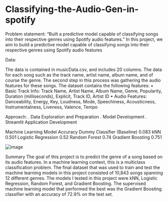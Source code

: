 # Classifying-the-Audio-Gen-in-spotify
Problem statement:
   “Built a predictive model capable of classifying songs into their respective genres using Spotify audio features.”
In this project, we aim to build a predictive model capable of classifying songs into their respective genres using Spotify audio features

Data:

The data is contained in musicData.csv, and includes 20 columns. The data for each song such as the track name, artist name, album name, and of course the genre. The second step in this process was gathering the audio features for these songs. 
The dataset contains the following features:
•	Basic Track Info: Track Name, Artist Name, Album Name, Genre, Popularity, Duration (milliseconds), Explicit, Track ID, Artist ID
•	Audio Features: Danceability, Energy, Key, Loudness, Mode, Speechiness, Acousticness, Instrumentalness, Liveness, Valence, Tempo

Approach:
. Data Exploration and Preparation
. Model Development
. Streamlit Application Development


Machine Learning
Model	Accuracy
Dummy Classifier (Baseline)	0.083
kNN	0.501
Logistic Regression	0.52
Random Forest	0.74
Gradient Boosting	0.751

![image](https://github.com/user-attachments/assets/1e342878-20f5-4d4d-8b12-bff727db8202)

Summary
The goal of this project is to predict the genre of a song based on its audio features. In a machine learning context, this is a multiclass classification problem.
The final dataset that was used to train and test the machine learning models in this project consisted of 10,843 songs spanning 12 different genres.
The models I tested in this project were kNN, Logistic Regression, Random Forest, and Gradient Boosting. The supervised machine learning model that performed the best was the Gradient Boosting classifier with an accuracy of 72.9% on the test set.
